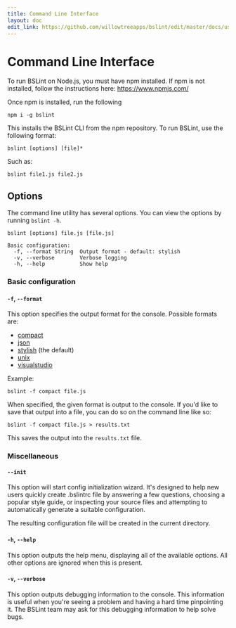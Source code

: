 ```yaml
---
title: Command Line Interface
layout: doc
edit_link: https://github.com/willowtreeapps/bslint/edit/master/docs/user-guide/command-line-interface.md
---
```


# Command Line Interface

To run BSLint on Node.js, you must have npm installed. If npm is not installed, follow the instructions here: https://www.npmjs.com/

Once npm is installed, run the following

    npm i -g bslint

This installs the BSLint CLI from the npm repository. To run BSLint, use the following format:

    bslint [options] [file]*

Such as:

    bslint file1.js file2.js

## Options

The command line utility has several options. You can view the options by running `bslint -h`.

```text
bslint [options] file.js [file.js]

Basic configuration:
  -f, --format String  Output format - default: stylish
  -v, --verbose        Verbose logging
  -h, --help           Show help
```

### Basic configuration

#### `-f`, `--format`

This option specifies the output format for the console. Possible formats are:

* [compact](formatters/#compact)
* [json](formatters/#json)
* [stylish](formatters/#stylish) (the default)
* [unix](formatters/#unix)
* [visualstudio](formatters/#visualstudio)

Example:

    bslint -f compact file.js

When specified, the given format is output to the console. If you'd like to save that output into a file, you can do so on the command line like so:

    bslint -f compact file.js > results.txt

This saves the output into the `results.txt` file.

### Miscellaneous

#### `--init`

This option will start config initialization wizard. It's designed to help new users quickly create .bslintrc file by answering a few questions, choosing a popular style guide, or inspecting your source files and attempting to automatically generate a suitable configuration.

The resulting configuration file will be created in the current directory.

#### `-h`, `--help`

This option outputs the help menu, displaying all of the available options. All other options are ignored when this is present.

#### `-v`, `--verbose`

This option outputs debugging information to the console. This information is useful when you're seeing a problem and having a hard time pinpointing it. The BSLint team may ask for this debugging information to help solve bugs.